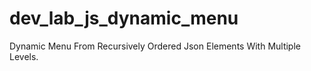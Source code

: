 # dev_lab_js_dynamic_menu
Dynamic Menu From Recursively Ordered Json Elements With Multiple Levels.
